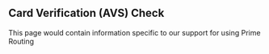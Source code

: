 ## Card Verification (AVS) Check

 This page would contain information specific to our support for using Prime Routing